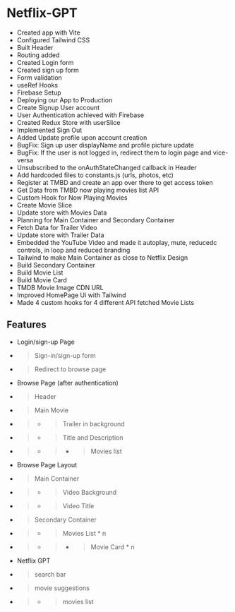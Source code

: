# Netflix-GPT

- Created app with Vite
- Configured Tailwind CSS
- Built Header
- Routing added
- Created Login form
- Created sign up form
- Form validation
- useRef Hooks
- Firebase Setup
- Deploying our App to Production
- Create Signup User account
- User Authentication achieved with Firebase
- Created Redux Store with userSlice
- Implemented Sign Out
- Added Update profile upon account creation
- BugFix: Sign up user displayName and profile picture update
- BugFix: If the user is not logged in, redirect them to login page and vice-versa
- Unsubscribed to the onAuthStateChanged callback in Header
- Add hardcoded files to constants.js (urls, photos, etc)
- Register at TMBD and create an app over there to get access token
- Get Data from TMBD now playing movies list API
- Custom Hook for Now Playing Movies
- Create Movie Slice
- Update store with Movies Data
- Planning for Main Container and Secondary Container
- Fetch Data for Trailer Video
- Update store with Trailer Data
- Embedded the YouTube Video and made it autoplay, mute, reducedc controls, in loop and reduced branding
- Tailwind to make Main Container as close to Netflix Design
- Build Secondary Container
- Build Movie List
- Build Movie Card
- TMDB Movie Image CDN URL
- Improved HomePage Ui with Tailwind
- Made 4 custom hooks for 4 different API fetched Movie Lists

## Features

- Login/sign-up Page
- > Sign-in/sign-up form
- > Redirect to browse page

- Browse Page (after authentication)
- > Header
- > Main Movie
- > - > Trailer in background
- > - > Title and Description
- > - > - > Movies list

- Browse Page Layout
- > Main Container
- > - > Video Background
- > - > Video Title
- > Secondary Container
- > - > Movies List \* n
- > - > - > Movie Card \* n

- Netflix GPT
- > search bar
- > movie suggestions
- > - > movies list
